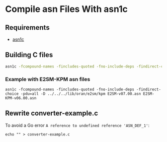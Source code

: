 # Compile asn Files With asn1c

## Requirements

- [asn1c](https://github.com/mouse07410/asn1c)

## Building C files

```sh
asn1c -fcompound-names -fincludes-quoted -fno-include-deps -findirect-choice -D <target-dir> <asn-files>
```

### Example with E2SM-KPM asn files

```shell
asn1c -fcompound-names -fincludes-quoted -fno-include-deps -findirect-choice -pdu=all -D ../../../lib/oran/e2sm/kpm E2SM-v07.00.asn E2SM-KPM-v06.00.asn
```

## Rewrite converter-example.c

To avoid a Go error `A reference to undefined reference 'ASN_DEF_1'`:

```shell
echo "" > converter-example.c
```